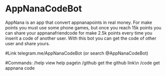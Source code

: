 # AppNanaCodeBot
  AppNana is an app that convert appnanapoints in real money. For make points you must use some phone games, but once you reach 15k points you can share your appnanafriendcode for make 2.5k points every time you inserit a code of another user. With this bot you can get the code of other user and share yours.

#Link
telegram.me/AppNanaCodeBot (or search @AppNanaCodeBot)

#Commands:
/help view help page\n
/github get the github link\n
/code get appnana code
